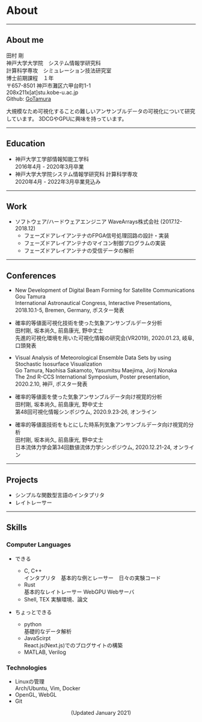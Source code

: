 # About
----------------

## About me
田村 剛  
神戸大学大学院　システム情報学研究科  
計算科学専攻　シミュレーション技法研究室  
博士前期課程　１年  
〒657-8501 神戸市灘区六甲台町1-1  
208x211x[at]stu.kobe-u.ac.jp  
Github: [GoTamura](https://github.com/GoTamura)

大規模なため可視化することの難しいアンサンブルデータの可視化について研究しています。
3DCGやGPUに興味を持っています。

----------------
## Education 
- 神戸大学工学部情報知能工学科  
  2016年4月 - 2020年3月卒業  
- 神戸大学大学院システム情報学研究科 計算科学専攻  
  2020年4月 - 2022年3月卒業見込み  

----------------
## Work 
- ソフトウェア/ハードウェアエンジニア WaveArrays株式会社 (2017.12-2018.12)
    - フェーズドアレイアンテナのFPGA信号処理回路の設計・実装  
    - フェーズドアレイアンテナのマイコン制御プログラムの実装
    - フェーズドアレイアンテナの受信データの解析

----------------
## Conferences
- New Development of Digital Beam Forming for Satellite Communications  
    Gou Tamura  
    International Astronautical Congress, Interactive Presentations, 2018.10.1-5, Bremen, Germany, ポスター発表

- 確率的等値面可視化技術を使った気象アンサンブルデータ分析  
    田村剛, 坂本尚久, 前島康光, 野中丈士  
    先進的可視化環境を用いた可視化情報の研究会(VR2019), 2020.01.23, 岐阜, 口頭発表  

- Visual Analysis of Meteorological Ensemble Data Sets by using Stochastic Isosurface Visualization  
    Go Tamura, Naohisa Sakamoto, Yasumitsu Maejima, Jorji Nonaka  
    The 2nd R-CCS International Symposium, Poster presentation, 2020.2.10, 神戸, ポスター発表  

- 確率的等値面を使った気象アンサンブルデータ向け視覚的分析  
    田村剛, 坂本尚久, 前島康光, 野中丈士  
    第48回可視化情報シンポジウム, 2020.9.23-26, オンライン  

- 確率的等値面技術をもとにした時系列気象アンサンブルデータ向け視覚的分析  
    田村剛, 坂本尚久, 前島康光, 野中丈士  
    日本流体力学会第34回数値流体力学シンポジウム, 2020.12.21-24, オンライン  

----------------
## Projects
- シンプルな関数型言語のインタプリタ
- レイトレーサー

----------------
## Skills
### Computer Languages
- できる  
    - C, C++  
        インタプリタ　基本的な例とレーサー　日々の実験コード
    - Rust  
        基本的なレイトレーサー
        WebGPU
        Webサーバ
    - Shell, TEX 
    実験環境、論文

- ちょっとできる  
    - python  
        基礎的なデータ解析
    - JavaScirpt  
      React.js(Next.js)でのブログサイトの構築
    - MATLAB, Verilog 

### Technologies
- Linuxの管理  
    Arch/Ubuntu, Vim, Docker
- OpenGL, WebGL
- Git

<div style="text-align: center;">
(Updated January 2021)
</div>